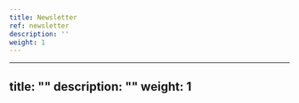 ```yaml
---
title: Newsletter
ref: newsletter
description: ''
weight: 1
---
```

---
title: ""
description: ""
weight: 1
---